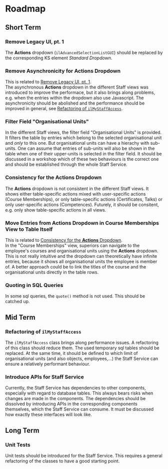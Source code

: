 # Roadmap


## Short Term

### Remove Legacy UI, pt. 1

The **Actions** dropdown (`ilAdvancedSelectionListGUI`) should be replaced by the corresponding KS element *Standard Dropdown*.

### Remove Asynchronicity for Actions Dropdown

This is related to [Remove Legacy UI, pt. 1](#remove-legacy-ui-pt-1).<br>
The asynchronous **Actions** dropdown in the different Staff views was introduced to improve the performace, but it also brings along problems, e.g. when the entries within the dropdown also use Javascript.
The asynchronicity should be abolished and the performance should be improved in general, see [Refactoring of `ilMyStaffAccess`](#refactoring-of-ilmystaffaccess).

### Filter Field "Organisational Units"

In the different Staff views, the filter field "Organisational Units" is provided. It filters the table by entries which belong to the selected organisational unit and *only* to this one.
But organisational units can have a hierachy with sub-units. One can assume that entries of sub-units will also be shown in the table when one of their upper-units is selected in the filter field.
It should be discussed in a workshop which of these two behaviours is the correct one and should be established through the whole Staff Service.

### Consistency for the **Actions** Dropdown

The **Actions** dropdown is not consistent in the different Staff views. It shows either table-specific actions mixed with user-specific actions (Course Memberships), or only table-specific actions (Certificates, Talks) or only user-specific actions (Competences).
Futurely, it should be consitent, e.g. only show table-specific actions in all views.

### Move Entries from **Actions** Dropdown in **Course Memberships** View to Table Itself

This is related to [Consistency for the **Actions** Dropdown](#consistency-for-the-actions-dropdown).<br>
In the "Course Memberships" view, superiors can navigate to the employee's courses and organisational units using the **Actions** dropdown.
This is not really intuitive and the dropdown can theoretically have infinite entries, because it shows all organisational units the employee is member of.
A better approach could be to link the titles of the course and the organisational units directly in the table rows.

### Quoting in SQL Queries

In some sql queries, the `quote()` method is not used. This should be catched up.

## Mid Term

### Refactoring of `ilMyStaffAccess`

The `ilMyStaffAccess` class brings along performance issues. A refactoring of this class should reduce them. The used temporary sql tables should be replaced.
At the same time, it should be defined to which limit of organisational units (and also objects, employees,...) the Staff Service can ensure a relatively performant behaviour.

### Introduce APIs for Staff Service

Currently, the Staff Service has dependencies to other components, especially with regard to database tables. This always bears risks when changes are made in the components.
The dependencies should be dissolved by introducing APIs in the corresponding components themselves, which the Staff Service can consume.
It must be discussed how exactly these interfaces will look like.

## Long Term

### Unit Tests

Unit tests should be introduced for the Staff Service. This requires a general refactoring of the classes to have a good starting point.